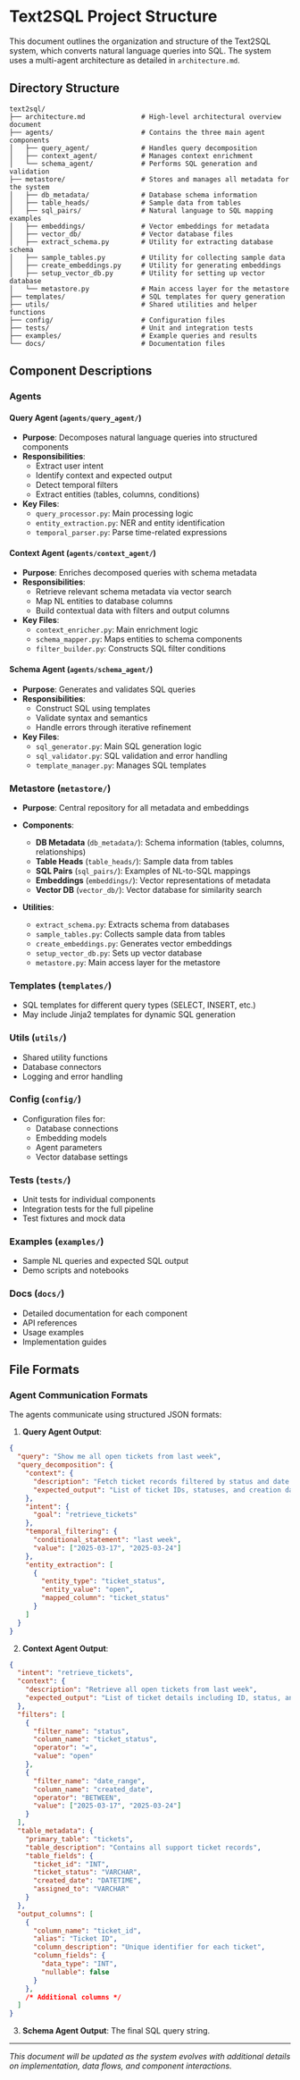 # Text2SQL Project Structure

This document outlines the organization and structure of the Text2SQL system, which converts natural language queries into SQL. The system uses a multi-agent architecture as detailed in `architecture.md`.

## Directory Structure

```
text2sql/
├── architecture.md              # High-level architectural overview document
├── agents/                      # Contains the three main agent components
│   ├── query_agent/             # Handles query decomposition
│   ├── context_agent/           # Manages context enrichment
│   └── schema_agent/            # Performs SQL generation and validation
├── metastore/                   # Stores and manages all metadata for the system
│   ├── db_metadata/             # Database schema information
│   ├── table_heads/             # Sample data from tables
│   ├── sql_pairs/               # Natural language to SQL mapping examples
│   ├── embeddings/              # Vector embeddings for metadata
│   ├── vector_db/               # Vector database files
│   ├── extract_schema.py        # Utility for extracting database schema
│   ├── sample_tables.py         # Utility for collecting sample data
│   ├── create_embeddings.py     # Utility for generating embeddings
│   ├── setup_vector_db.py       # Utility for setting up vector database
│   └── metastore.py             # Main access layer for the metastore
├── templates/                   # SQL templates for query generation
├── utils/                       # Shared utilities and helper functions
├── config/                      # Configuration files
├── tests/                       # Unit and integration tests
├── examples/                    # Example queries and results
└── docs/                        # Documentation files
```

## Component Descriptions

### Agents

#### Query Agent (`agents/query_agent/`)
- **Purpose**: Decomposes natural language queries into structured components
- **Responsibilities**:
  - Extract user intent
  - Identify context and expected output
  - Detect temporal filters
  - Extract entities (tables, columns, conditions)
- **Key Files**: 
  - `query_processor.py`: Main processing logic
  - `entity_extraction.py`: NER and entity identification
  - `temporal_parser.py`: Parse time-related expressions

#### Context Agent (`agents/context_agent/`)
- **Purpose**: Enriches decomposed queries with schema metadata
- **Responsibilities**:
  - Retrieve relevant schema metadata via vector search
  - Map NL entities to database columns
  - Build contextual data with filters and output columns
- **Key Files**:
  - `context_enricher.py`: Main enrichment logic
  - `schema_mapper.py`: Maps entities to schema components
  - `filter_builder.py`: Constructs SQL filter conditions

#### Schema Agent (`agents/schema_agent/`)
- **Purpose**: Generates and validates SQL queries
- **Responsibilities**:
  - Construct SQL using templates
  - Validate syntax and semantics
  - Handle errors through iterative refinement
- **Key Files**:
  - `sql_generator.py`: Main SQL generation logic
  - `sql_validator.py`: SQL validation and error handling
  - `template_manager.py`: Manages SQL templates

### Metastore (`metastore/`)

- **Purpose**: Central repository for all metadata and embeddings
- **Components**:
  - **DB Metadata** (`db_metadata/`): Schema information (tables, columns, relationships)
  - **Table Heads** (`table_heads/`): Sample data from tables
  - **SQL Pairs** (`sql_pairs/`): Examples of NL-to-SQL mappings
  - **Embeddings** (`embeddings/`): Vector representations of metadata
  - **Vector DB** (`vector_db/`): Vector database for similarity search

- **Utilities**:
  - `extract_schema.py`: Extracts schema from databases
  - `sample_tables.py`: Collects sample data from tables
  - `create_embeddings.py`: Generates vector embeddings
  - `setup_vector_db.py`: Sets up vector database
  - `metastore.py`: Main access layer for the metastore

### Templates (`templates/`)
- SQL templates for different query types (SELECT, INSERT, etc.)
- May include Jinja2 templates for dynamic SQL generation

### Utils (`utils/`)
- Shared utility functions
- Database connectors
- Logging and error handling

### Config (`config/`)
- Configuration files for:
  - Database connections
  - Embedding models
  - Agent parameters
  - Vector database settings

### Tests (`tests/`)
- Unit tests for individual components
- Integration tests for the full pipeline
- Test fixtures and mock data

### Examples (`examples/`)
- Sample NL queries and expected SQL output
- Demo scripts and notebooks

### Docs (`docs/`)
- Detailed documentation for each component
- API references
- Usage examples
- Implementation guides

## File Formats

### Agent Communication Formats

The agents communicate using structured JSON formats:

1. **Query Agent Output**:
```json
{
  "query": "Show me all open tickets from last week",
  "query_decomposition": {
    "context": {
      "description": "Fetch ticket records filtered by status and date range.",
      "expected_output": "List of ticket IDs, statuses, and creation dates"
    },
    "intent": {
      "goal": "retrieve_tickets"
    },
    "temporal_filtering": {
      "conditional_statement": "last week",
      "value": ["2025-03-17", "2025-03-24"]
    },
    "entity_extraction": [
      {
        "entity_type": "ticket_status",
        "entity_value": "open",
        "mapped_column": "ticket_status"
      }
    ]
  }
}
```

2. **Context Agent Output**:
```json
{
  "intent": "retrieve_tickets",
  "context": {
    "description": "Retrieve all open tickets from last week",
    "expected_output": "List of ticket details including ID, status, and creation date"
  },
  "filters": [
    {
      "filter_name": "status",
      "column_name": "ticket_status",
      "operator": "=",
      "value": "open"
    },
    {
      "filter_name": "date_range",
      "column_name": "created_date",
      "operator": "BETWEEN",
      "value": ["2025-03-17", "2025-03-24"]
    }
  ],
  "table_metadata": {
    "primary_table": "tickets",
    "table_description": "Contains all support ticket records",
    "table_fields": {
      "ticket_id": "INT",
      "ticket_status": "VARCHAR",
      "created_date": "DATETIME",
      "assigned_to": "VARCHAR"
    }
  },
  "output_columns": [
    {
      "column_name": "ticket_id",
      "alias": "Ticket ID",
      "column_description": "Unique identifier for each ticket",
      "column_fields": {
        "data_type": "INT",
        "nullable": false
      }
    },
    /* Additional columns */
  ]
}
```

3. **Schema Agent Output**: The final SQL query string.

---

*This document will be updated as the system evolves with additional details on implementation, data flows, and component interactions.*